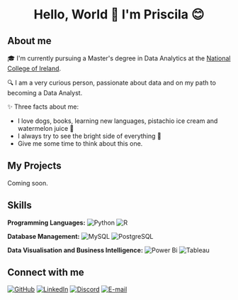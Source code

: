 <h1 align="center">Hello, World 👋 I'm Priscila 😊 </h1>

## About me
🎓 I'm currently pursuing a Master's degree in Data Analytics at the [National College of Ireland](https://www.ncirl.ie/).

🔍 I am a very curious person, passionate about data and on my path to becoming a Data Analyst.

✨ Three facts about me:
- I love dogs, books, learning new languages, pistachio ice cream and watermelon juice 🍉
- I always try to see the bright side of everything 🌷
- Give me some time to think about this one.


##  My Projects

Coming soon.

## Skills

**Programming Languages:** ![Python](https://img.shields.io/badge/python-3670A0?style=for-the-badge&logo=python&logoColor=ffdd54) ![R](https://img.shields.io/badge/R-276DC3?style=for-the-badge&logo=r&logoColor=white)

**Database Management:** ![MySQL](https://img.shields.io/badge/mysql-4479A1.svg?style=for-the-badge&logo=mysql&logoColor=white) ![PostgreSQL](https://img.shields.io/badge/PostgreSQL-000?style=for-the-badge&logo=postgresql)


**Data Visualisation and Business Intelligence:** ![Power Bi](https://img.shields.io/badge/power_bi-F2C811?style=for-the-badge&logo=powerbi&logoColor=black) ![Tableau](https://img.shields.io/badge/Tableau-E97627?style=for-the-badge&logo=Tableau&logoColor=white)

## Connect with me
[![GitHub](https://img.shields.io/badge/GitHub-100000?style=for-the-badge&logo=github&logoColor=white)](https://github.com/pricso)
[![LinkedIn](https://img.shields.io/badge/LinkedIn-0077B5?style=for-the-badge&logo=linkedin&logoColor=white)](https://www.linkedin.com/in/priscilaoliveira1991/)
[![Discord](https://img.shields.io/badge/Discord-7289DA?style=for-the-badge&logo=discord&logoColor=white)](https://discord.com/channels/@priscilaoliveira_/)
[![E-mail](https://img.shields.io/badge/-Email-000?style=for-the-badge&logo=microsoft-outlook&logoColor=007BFF)](mailto:priscila.cso@gmail.com)
